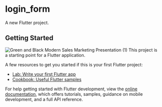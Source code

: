 # login_form

A new Flutter project.

## Getting Started
![Green and Black Modern Sales Marketing Presentation (1)](https://github.com/AroojAslam/Login-form/assets/101873027/fb316747-9082-4a1e-b833-a0c935f67a6b)
This project is a starting point for a Flutter application.


A few resources to get you started if this is your first Flutter project:

- [Lab: Write your first Flutter app](https://docs.flutter.dev/get-started/codelab)
- [Cookbook: Useful Flutter samples](https://docs.flutter.dev/cookbook)

For help getting started with Flutter development, view the
[online documentation](https://docs.flutter.dev/), which offers tutorials,
samples, guidance on mobile development, and a full API reference.
